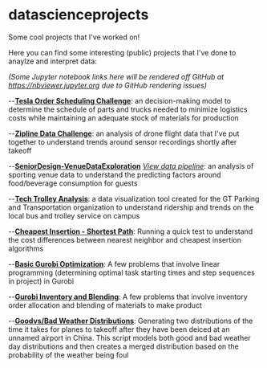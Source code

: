 # datascienceprojects
Some cool projects that I've worked on!

Here you can find some interesting (public) projects that I've done to anaylze and interpret data:

_(Some Jupyter notebook links here will be rendered off GitHub at https://nbviewer.jupyter.org due to GitHub rendering issues)_

--[**Tesla Order Scheduling Challenge**](https://nbviewer.jupyter.org/github/connerreinhardt/datascienceprojects/blob/master/Tesla%20Order%20Scheduling%20Challenge.ipynb): an decision-making model to determine the schedule of parts and trucks needed to minimize logistics costs while maintaining an adequate stock of materials for production

--[**Zipline Data Challenge**](https://nbviewer.jupyter.org/github/connerreinhardt/datascienceprojects/blob/master/Zipline%20Data%20Challenge.ipynb): an analysis of drone flight data that I've put together to understand trends around sensor recordings shortly after takeoff

--[**SeniorDesign-VenueDataExploration**](https://public.tableau.com/app/profile/conner.reinhardt/viz/DataExplorationFINAL/ItemProjections) [*View data pipeline*](https://github.com/connerreinhardt/datascienceprojects/blob/master/%20SeniorDesign-VenueDataExploration.ipynb): an analysis of sporting venue data to understand the predicting factors around food/beverage consumption for guests

--[**Tech Trolley Analysis**](https://public.tableau.com/app/profile/conner.reinhardt/viz/PassengerCounter/Dashboard): a data visualization tool created for the GT Parking and Transportation organization to understand ridership and trends on the local bus and trolley service on campus

--[**Cheapest Insertion - Shortest Path**](https://nbviewer.jupyter.org/github/connerreinhardt/datascienceprojects/blob/master/CheapestInsertion-ShortestPath.ipynb): Running a quick test to understand the cost differences between nearest neighbor and cheapest insertion algorithms

--[**Basic Gurobi Optimization**](https://github.com/connerreinhardt/datascienceprojects/blob/master/GurobiOptimizationProblemSet.pdf): A few problems that involve linear programming (determining optimal task starting times and step sequences in project) in Gurobi

--[**Gurobi Inventory and Blending**](https://nbviewer.jupyter.org/github/connerreinhardt/datascienceprojects/blob/master/Gurobi_InventoryandBlending.ipynb): A few problems that involve inventory order allocation and blending of materials to make product

--[**Goodvs/Bad Weather Distributions**](https://nbviewer.jupyter.org/github/connerreinhardt/datascienceprojects/blob/master/GoodvsBadWeatherDistributions.ipynb): Generating two distributions of the time it takes for planes to takeoff after they have been deiced at an unnamed airport in China. This script models both good and bad weather day distributions and then creates a merged distribution based on the probability of the weather being foul
